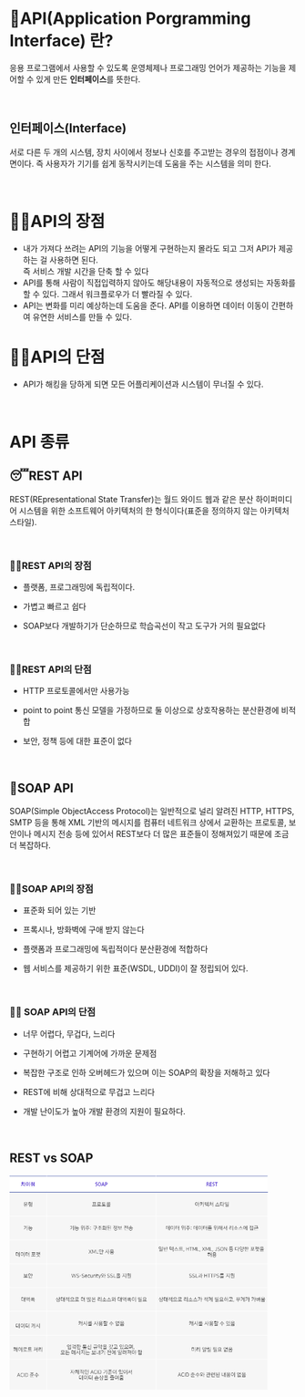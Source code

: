# 📂API(Application Porgramming Interface) 란?
응용 프로그램에서 사용할 수 있도록 운영체제나  프로그래밍 언어가 제공하는 기능을 제어할 수 있게 만든 **인터페이스**를 뜻한다.

<br>

## 인터페이스(Interface)
서로 다른 두 개의 시스템, 장치 사이에서 정보나 신호를 주고받는 경우의 접점이나 경계면이다. 즉 사용자가 기기를 쉽게 동작시키는데 도움을 주는 시스템을 의미 한다.

<br>

# 👍🏻API의 장점 
* 내가 가져다 쓰려는 API의 기능을 어떻게 구현하는지 몰라도 되고 그저 API가 제공하는 걸 사용하면 된다.<br>
즉 서비스 개발 시간을 단축 할 수 있다
* API를 통해 사람이 직접입력하지 않아도 해당내용이 자동적으로 생성되는 자동화를 할 수 있다. 그래서 워크플로우가 더 빨라질 수 있다.
* API는 변화를 미리 예상하는데 도움을 준다. API를 이용하면 데이터 이동이 간편하여 유연한 서비스를 만들 수 있다.

# 👎🏻API의 단점
* API가 해킹을 당하게 되면 모든 어플리케이션과 시스템이 무너질 수 있다. 

<br>


# API 종류

## 😴REST API
REST(REpresentational State Transfer)는  월드 와이드 웹과 같은 분산 하이퍼미디어 시스템을 위한 소프트웨어 아키텍처의 한 형식이다(표준을 정의하지 않는 아키텍처 스타일).

<br>

### 👍🏻REST API의 장점
- 플랫폼, 프로그래밍에 독립적이다.

- 가볍고 빠르고 쉽다

- SOAP보다 개발하기가 단순하므로 학습곡선이 작고 도구가 거의 필요없다

<br>

### 👎🏻REST API의 단점

- HTTP 프로토콜에서만 사용가능 
  
- point to point 통신 모델을 가정하므로 둘 이상으로 상호작용하는 분산환경에 비적합

- 보안, 정책 등에 대한 표준이 없다

<br>

## 🧼SOAP API
SOAP(Simple ObjectAccess Protocol)는 일반적으로 널리 알려진 HTTP, HTTPS, SMTP 등을 통해 XML 기반의 메시지를 컴퓨터 네트워크 상에서 교환하는 프로토콜, 보안이나 메시지 전송 등에 있어서 REST보다 더 많은 표준들이 정해져있기 때문에 조금 더 복잡하다.

<br>

### 👍🏻SOAP API의 장점
* 표준화 되어 있는 기반
  
* 프록시나, 방화벽에 구애 받지 않는다
  
* 플랫폼과 프로그래밍에 독립적이다 분산환경에 적합하다
  
* 웹 서비스를 제공하기 위한 표준(WSDL, UDDI)이 잘 정립되어 있다.
  
<br>

### 👎🏻 SOAP API의 단점
* 너무 어렵다, 무겁다, 느리다
  
* 구현하기 어렵고 기계어에 가까운 문제점
  
* 복잡한 구조로 인하 오버헤드가 있으며 이는 SOAP의 확장을 저해하고 있다
  
* REST에 비해 상대적으로 무겁고 느리다
  
* 개발 난이도가 높아 개발 환경의 지원이 필요하다.

<br>

## REST vs SOAP
<img src = "../img/REST vs SOAP.png" width = "90%" height = "50%">


<br>

